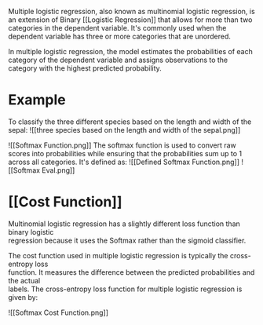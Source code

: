 Multiple logistic regression, also known as multinomial logistic regression, is an extension of Binary [[Logistic Regression]] that allows for more than two categories in the dependent variable. It's commonly used when the dependent variable has three or more categories that are unordered.  

In multiple logistic regression, the model estimates the probabilities of each category of the dependent variable and assigns observations to the category with the highest predicted probability.

# Example
To classify the three different species based on the length and width of the sepal:
![[three species based on the length and width of the sepal.png]]

![[Softmax Function.png]]
The softmax function is used to convert raw scores into probabilities while ensuring that the probabilities sum up to 1 across all categories. It's defined as:
![[Defined Softmax Function.png]]
![[Softmax Eval.png]]
# [[Cost Function]]
Multinomial logistic regression has a slightly different loss function than binary logistic  
regression because it uses the Softmax rather than the sigmoid classifier.  

The cost function used in multiple logistic regression is typically the cross-entropy loss  
function. It measures the difference between the predicted probabilities and the actual  
labels. The cross-entropy loss function for multiple logistic regression is given by:

![[Softmax Cost Function.png]]